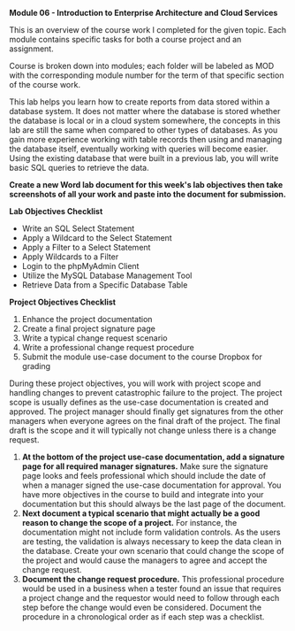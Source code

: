 **Module 06 - Introduction to Enterprise Architecture and Cloud Services**

This is an overview of the course work I completed for the given topic. Each module contains specific tasks for both a course project and an assignment.

Course is broken down into modules; each folder will be labeled as MOD with the corresponding module number for the term of that specific section of the course work.

This lab helps you learn how to create reports from data stored within a database system. It does not matter where the database is stored whether the database is local or in a cloud system somewhere, the concepts in this lab are still the same when compared to other types of databases. As you gain more experience working with table records then using and managing the database itself, eventually working with queries will become easier. Using the existing database that were built in a previous lab, you will write basic SQL queries to retrieve the data.

**Create a new Word lab document for this week&#39;s lab objectives then take screenshots of all your work and paste into the document for submission.**

**Lab Objectives Checklist**

- Write an SQL Select Statement
- Apply a Wildcard to the Select Statement
- Apply a Filter to a Select Statement
- Apply Wildcards to a Filter
- Login to the phpMyAdmin Client
- Utilize the MySQL Database Management Tool
- Retrieve Data from a Specific Database Table

**Project Objectives Checklist**

1. Enhance the project documentation
2. Create a final project signature page
3. Write a typical change request scenario
4. Write a professional change request procedure
5. Submit the module use-case document to the course Dropbox for grading

During these project objectives, you will work with project scope and handling changes to prevent catastrophic failure to the project. The project scope is usually defines as the use-case documentation is created and approved. The project manager should finally get signatures from the other managers when everyone agrees on the final draft of the project. The final draft is the scope and it will typically not change unless there is a change request.

1. **At the bottom of the project use-case documentation, add a signature page for all required manager signatures.** Make sure the signature page looks and feels professional which should include the date of when a manager signed the use-case documentation for approval. You have more objectives in the course to build and integrate into your documentation but this should always be the last page of the document.
2. **Next document a typical scenario that might actually be a good reason to change the scope of a project.** For instance, the documentation might not include form validation controls. As the users are testing, the validation is always necessary to keep the data clean in the database. Create your own scenario that could change the scope of the project and would cause the managers to agree and accept the change request.
3. **Document the change request procedure.** This professional procedure would be used in a business when a tester found an issue that requires a project change and the requestor would need to follow through each step before the change would even be considered. Document the procedure in a chronological order as if each step was a checklist.